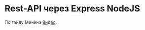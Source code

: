 # Rest-API через Express NodeJS

По гайду Минина [Видео](https://www.youtube.com/watch?v=lzQIhjElV_g).